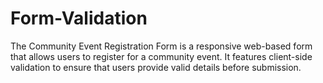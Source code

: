 # Form-Validation
The Community Event Registration Form is a responsive web-based form that allows users to register for a community event. It features client-side validation to ensure that users provide valid details before submission.
